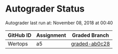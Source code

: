 # Autograder Status
Autograder last run at: November 08, 2018 at 00:40

| GitHub ID | Assignment | Graded Branch |
|-----------|------------|---------------|
| Wertops | a5 | [graded-ab0c28](https://github.com/Fall2018COMP401-001/a5-Wertops/tree/graded-ab0c28) | 
